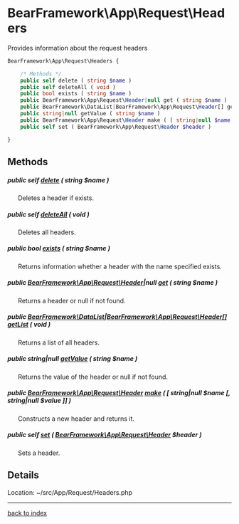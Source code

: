 # BearFramework\App\Request\Headers

Provides information about the request headers

```php
BearFramework\App\Request\Headers {

	/* Methods */
	public self delete ( string $name )
	public self deleteAll ( void )
	public bool exists ( string $name )
	public BearFramework\App\Request\Header|null get ( string $name )
	public BearFramework\DataList|BearFramework\App\Request\Header[] getList ( void )
	public string|null getValue ( string $name )
	public BearFramework\App\Request\Header make ( [ string|null $name [, string|null $value ]] )
	public self set ( BearFramework\App\Request\Header $header )

}
```

## Methods

##### public self [delete](bearframework.app.request.headers.delete.method.md) ( string $name )

&nbsp;&nbsp;&nbsp;&nbsp;&nbsp;&nbsp;Deletes a header if exists.

##### public self [deleteAll](bearframework.app.request.headers.deleteall.method.md) ( void )

&nbsp;&nbsp;&nbsp;&nbsp;&nbsp;&nbsp;Deletes all headers.

##### public bool [exists](bearframework.app.request.headers.exists.method.md) ( string $name )

&nbsp;&nbsp;&nbsp;&nbsp;&nbsp;&nbsp;Returns information whether a header with the name specified exists.

##### public [BearFramework\App\Request\Header](bearframework.app.request.header.class.md)|null [get](bearframework.app.request.headers.get.method.md) ( string $name )

&nbsp;&nbsp;&nbsp;&nbsp;&nbsp;&nbsp;Returns a header or null if not found.

##### public [BearFramework\DataList](bearframework.datalist.class.md)|[BearFramework\App\Request\Header[]](bearframework.app.request.header.class.md) [getList](bearframework.app.request.headers.getlist.method.md) ( void )

&nbsp;&nbsp;&nbsp;&nbsp;&nbsp;&nbsp;Returns a list of all headers.

##### public string|null [getValue](bearframework.app.request.headers.getvalue.method.md) ( string $name )

&nbsp;&nbsp;&nbsp;&nbsp;&nbsp;&nbsp;Returns the value of the header or null if not found.

##### public [BearFramework\App\Request\Header](bearframework.app.request.header.class.md) [make](bearframework.app.request.headers.make.method.md) ( [ string|null $name [, string|null $value ]] )

&nbsp;&nbsp;&nbsp;&nbsp;&nbsp;&nbsp;Constructs a new header and returns it.

##### public self [set](bearframework.app.request.headers.set.method.md) ( [BearFramework\App\Request\Header](bearframework.app.request.header.class.md) $header )

&nbsp;&nbsp;&nbsp;&nbsp;&nbsp;&nbsp;Sets a header.

## Details

Location: ~/src/App/Request/Headers.php

---

[back to index](index.md)

